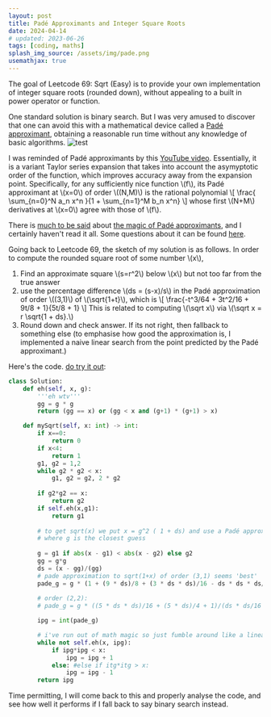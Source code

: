 ```yaml
---
layout: post
title: Padé Approximants and Integer Square Roots
date: 2024-04-14
# updated: 2023-06-26
tags: [coding, maths]
splash_img_source: /assets/img/pade.png
usemathjax: true
---
```


The goal of Leetcode 69: Sqrt (Easy) is to provide your own implementation of integer square roots (rounded down), without appealing to a built in power operator or function.

One standard solution is binary search. But I was very amused to discover that one can avoid this with a mathematical device called a [Padé approximant](https://en.wikipedia.org/wiki/Padé_approximant), obtaining a reasonable run time without any knowledge of basic algorithms.
![test](http://localhost:4000/assets/img/pade-runtime.png)

I was reminded of Padé approximants by this [YouTube video](https://www.youtube.com/watch?v=szMaPkJEMrw). Essentially, it is a variant Taylor series expansion that takes into account the asymyptotic order of the function, which improves accuracy away from the expansion point. Specifically, for any sufficiently nice function \\(f\\), its Padé approximant at \\(x=0\\) of order \\((N,M)\\) is the rational polynomial
\\[ \frac{ \sum_{n=0}^N a_n x^n }{1 + \sum_{n=1}^M b_n x^n} \\]
whose first \\(N+M\\) derivatives at \\(x=0\\) agree with those of \\(f\\).

There is [much to be said](https://shop.elsevier.com/books/essentials-of-pade-approximants/baker/978-0-12-074855-6) about [the magic of Padé approximants](https://mathoverflow.net/questions/122539/the-unreasonable-effectiveness-of-padé-approximation), and I certainly haven't read it all. Some questions about it can be found [here]((https://math.stackexchange.com/questions/1474035/rigorous-rationale-for-the-pade-approximant)).

Going back to Leetcode 69, the sketch of my solution is as follows. In order to compute the rounded square root of some number \\(x\\),

1. Find an approximate square \\(s=r^2\\) below \\(x\\) but not too far from the true answer
2. use the percentage difference \\(ds = (s-x)/s\\) in the Padé approximation of order \\((3,1)\\) of \\(\sqrt{1+t}\\), which is
\\[ \frac{-t^3/64 + 3t^2/16 + 9t/8 + 1}{5t/8 + 1} \\]
This is related to computing \\(\sqrt x\\) via \\(\sqrt x = r \sqrt{1 + ds}.\\)
3. Round down and check answer. If its not right, then fallback to something else (to emphasise how good the approximation is, I implemented a naive linear search from the point predicted by the Padé approximant.)

Here's the code. [do try it out](https://leetcode.com/problems/sqrtx/):

```python
class Solution:
    def eh(self, x, g):
        '''eh wtv'''
        gg = g * g
        return (gg == x) or (gg < x and (g+1) * (g+1) > x)

    def mySqrt(self, x: int) -> int:
        if x==0:
            return 0
        if x<4:
            return 1
        g1, g2 = 1,2
        while g2 * g2 < x:
            g1, g2 = g2, 2 * g2
        
        if g2*g2 == x:
            return g2
        if self.eh(x,g1):
            return g1
        
        # to get sqrt(x) we put x = g^2 ( 1 + ds) and use a Padé approximant 
        # where g is the closest guess
        
        g = g1 if abs(x - g1) < abs(x - g2) else g2
        gg = g*g
        ds = (x - gg)/(gg)
        # pade approximation to sqrt(1+x) of order (3,1) seems 'best'
        pade_g = g * (1 + (9 * ds)/8 + (3 * ds * ds)/16 - ds * ds * ds/64)/(1 + (5 * ds)/8)
        
        # order (2,2):
        # pade_g = g * ((5 * ds * ds)/16 + (5 * ds)/4 + 1)/(ds * ds/16 + (3 * ds)/4 + 1)

        ipg = int(pade_g)

        # i've run out of math magic so just fumble around like a linear fool
        while not self.eh(x, ipg):
            if ipg*ipg < x:
                ipg = ipg + 1
            else: #else if itg*itg > x:
                ipg = ipg - 1
        return ipg
```

Time permitting, I will come back to this and properly analyse the code, and see how well it performs if I fall back to say binary search instead.
